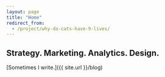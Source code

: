 ```yaml
---
layout: page
title: "Home"
redirect_from:
  - /project/why-do-cats-have-9-lives/
---
```


## Strategy. Marketing. Analytics. Design.

[Sometimes I write.]({{ site.url }}/blog)
